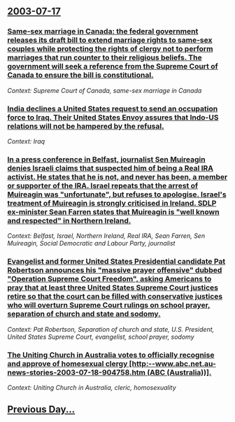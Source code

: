 ## [2003-07-17](/news/2003/07/17/index.md)

### [ Same-sex marriage in Canada: the federal government releases its draft bill to extend marriage rights to same-sex couples while protecting the rights of clergy not to perform marriages that run counter to their religious beliefs. The government will seek a reference from the Supreme Court of Canada to ensure the bill is constitutional.](/news/2003/07/17/same-sex-marriage-in-canada-the-federal-government-releases-its-draft-bill-to-extend-marriage-rights-to-same-sex-couples-while-protecting.md)
_Context: Supreme Court of Canada, same-sex marriage in Canada_

### [ India declines a United States request to send an occupation force to Iraq. Their United States Envoy assures that Indo-US relations will not be hampered by the refusal.](/news/2003/07/17/india-declines-a-united-states-request-to-send-an-occupation-force-to-iraq-their-united-states-envoy-assures-that-indo-us-relations-will-n.md)
_Context: Iraq_

### [ In a press conference in Belfast, journalist Sen  Muireagin denies Israeli claims that suspected him of being a Real IRA activist. He states that he is not, and never has been, a member or supporter of the IRA. Israel repeats that the arrest of  Muireagin was "unfortunate", but refuses to apologise. Israel's treatment of  Muireagin is strongly criticised in Ireland. SDLP ex-minister Sean Farren states that  Muireagin is "well known and respected" in Northern Ireland.](/news/2003/07/17/in-a-press-conference-in-belfast-journalist-sean-o-muireagain-denies-israeli-claims-that-suspected-him-of-being-a-real-ira-activist-he-st.md)
_Context: Belfast, Israel, Northern Ireland, Real IRA, Sean Farren, Sen  Muireagin, Social Democratic and Labour Party, journalist_

### [ Evangelist and former United States Presidential candidate Pat Robertson announces his "massive prayer offensive" dubbed "Operation Supreme Court Freedom", asking Americans to pray that at least three United States Supreme Court justices retire so that the court can be filled with conservative justices who will overturn Supreme Court rulings on school prayer, separation of church and state and sodomy.](/news/2003/07/17/evangelist-and-former-united-states-presidential-candidate-pat-robertson-announces-his-massive-prayer-offensive-dubbed-operation-supreme.md)
_Context: Pat Robertson, Separation of church and state, U.S. President, United States Supreme Court, evangelist, school prayer, sodomy_

### [ The Uniting Church in Australia votes to officially recognise and approve of homesexual clergy [http:--www.abc.net.au-news-stories-2003-07-18-904758.htm (ABC (Australia))].](/news/2003/07/17/the-uniting-church-in-australia-votes-to-officially-recognise-and-approve-of-homesexual-clergy-http-www-abc-net-au-news-stories-2003-07.md)
_Context: Uniting Church in Australia, cleric, homosexuality_

## [Previous Day...](/news/2003/07/16/index.md)

